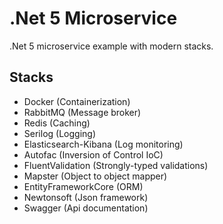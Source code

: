 ﻿# .Net 5 Microservice
.Net 5 microservice example with modern stacks.
## Stacks

 - Docker (Containerization)
 - RabbitMQ (Message broker)
 - Redis (Caching)
 - Serilog (Logging)
 - Elasticsearch-Kibana (Log monitoring)
 - Autofac (Inversion of Control IoC)
 - FluentValidation (Strongly-typed validations)
 - Mapster (Object to object mapper)
 - EntityFrameworkCore (ORM)
 - Newtonsoft (Json framework)
 - Swagger (Api documentation)

